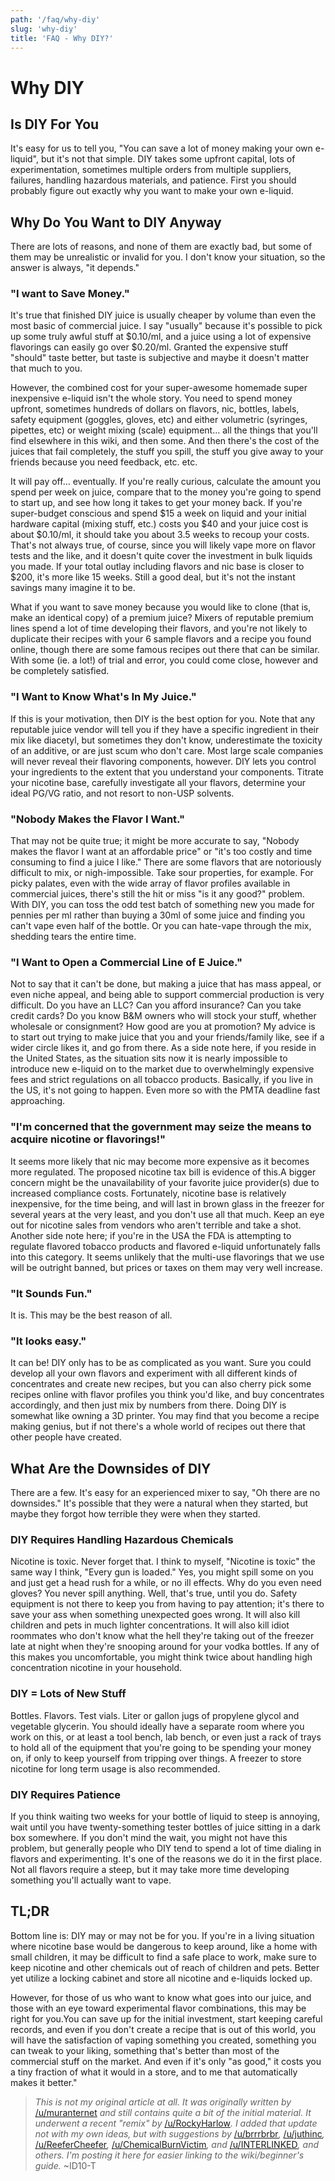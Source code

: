 ```yaml
---
path: '/faq/why-diy'
slug: 'why-diy'
title: 'FAQ - Why DIY?'
---
```


# Why DIY

## Is DIY For You

It's easy for us to tell you, "You can save a lot of money making your own e-liquid", but it's not that simple. DIY takes some upfront capital, lots of experimentation, sometimes multiple orders from multiple suppliers, failures, handling hazardous materials, and patience. First you should probably figure out exactly why you want to make your own e-liquid.

## Why Do You Want to DIY Anyway

There are lots of reasons, and none of them are exactly bad, but some of them may be unrealistic or invalid for you. I don't know your situation, so the answer is always, "it depends."

### "I want to Save Money."

It's true that finished DIY juice is usually cheaper by volume than even the most basic of commercial juice. I say "usually" because it's possible to pick up some truly awful stuff at $0.10/ml, and a juice using a lot of expensive flavorings can easily go over $0.20/ml. Granted the expensive stuff "should" taste better, but taste is subjective and maybe it doesn't matter that much to you.

However, the combined cost for your super-awesome homemade super inexpensive e-liquid isn't the whole story. You need to spend money upfront, sometimes hundreds of dollars on flavors, nic, bottles, labels, safety equipment (goggles, gloves, etc) and either volumetric (syringes, pipettes, etc) or weight mixing (scale) equipment&hellip; all the things that you'll find elsewhere in this wiki, and then some. And then there's the cost of the juices that fail completely, the stuff you spill, the stuff you give away to your friends because you need feedback, etc. etc.

It will pay off&hellip; eventually. If you're really curious, calculate the amount you spend per week on juice, compare that to the money you're going to spend to start up, and see how long it takes to get your money back. If you're super-budget conscious and spend $15 a week on liquid and your initial hardware capital (mixing stuff, etc.) costs you $40 and your juice cost is about $0.10/ml, it should take you about 3.5 weeks to recoup your costs. That's not always true, of course, since you will likely vape more on flavor tests and the like, and it doesn't quite cover the investment in bulk liquids you made. If your total outlay including flavors and nic base is closer to $200, it's more like 15 weeks. Still a good deal, but it's not the instant savings many imagine it to be.

What if you want to save money because you would like to clone (that is, make an identical copy) of a premium juice? Mixers of reputable premium lines spend a lot of time developing their flavors, and you're not likely to duplicate their recipes with your 6 sample flavors and a recipe you found online, though there are some famous recipes out there that can be similar. With some (ie. a lot!) of trial and error, you could come close, however and be completely satisfied.

### "I Want to Know What's In My Juice."

If this is your motivation, then DIY is the best option for you. Note that any reputable juice vendor will tell you if they have a specific ingredient in their mix like diacetyl, but sometimes they don't know, underestimate the toxicity of an additive, or are just scum who don't care. Most large scale companies will never reveal their flavoring components, however. DIY lets you control your ingredients to the extent that you understand your components. Titrate your nicotine base, carefully investigate all your flavors, determine your ideal PG/VG ratio, and not resort to non-USP solvents.

### "Nobody Makes the Flavor I Want."

That may not be quite true; it might be more accurate to say, "Nobody makes the flavor I want at an affordable price" or "it's too costly and time consuming to find a juice I like." There are some flavors that are notoriously difficult to mix, or nigh-impossible. Take sour properties, for example. For picky palates, even with the wide array of flavor profiles available in commercial juices, there's still the hit or miss "is it any good?" problem. With DIY, you can toss the odd test batch of something new you made for pennies per ml rather than buying a 30ml of some juice and finding you can't vape even half of the bottle. Or you can hate-vape through the mix, shedding tears the entire time.

### "I Want to Open a Commercial Line of E Juice."

Not to say that it can't be done, but making a juice that has mass appeal, or even niche appeal, and being able to support commercial production is very difficult. Do you have an LLC? Can you afford insurance? Can you take credit cards? Do you know B&amp;M owners who will stock your stuff, whether wholesale or consignment? How good are you at promotion? My advice is to start out trying to make juice that you and your friends/family like, see if a wider circle likes it, and go from there. As a side note here, if you reside in the United States, as the situation sits now it is nearly impossible to introduce new e-liquid on to the market due to overwhelmingly expensive fees and strict regulations on all tobacco products. Basically, if you live in the US, it's not going to happen. Even more so with the PMTA deadline fast approaching.

### "I'm concerned that the government may seize the means to acquire nicotine or flavorings!"

It seems more likely that nic may become more expensive as it becomes more regulated. The proposed nicotine tax bill is evidence of this.A bigger concern might be the unavailability of your favorite juice provider(s) due to increased compliance costs. Fortunately, nicotine base is relatively inexpensive, for the time being, and will last in brown glass in the freezer for several years at the very least, and you don't use all that much. Keep an eye out for nicotine sales from vendors who aren't terrible and take a shot. Another side note here; if you're in the USA the FDA is attempting to regulate flavored tobacco products and flavored e-liquid unfortunately falls into this category. It seems unlikely that the multi-use flavorings that we use will be outright banned, but prices or taxes on them may very well increase.

### "It Sounds Fun."

It is. This may be the best reason of all.

### "It looks easy."

It can be! DIY only has to be as complicated as you want. Sure you could develop all your own flavors and experiment with all different kinds of concentrates and create new recipes, but you can also cherry pick some recipes online with flavor profiles you think you'd like, and buy concentrates accordingly, and then just mix by numbers from there. Doing DIY is somewhat like owning a 3D printer. You may find that you become a recipe making genius, but if not there's a whole world of recipes out there that other people have created.

## What Are the Downsides of DIY

There are a few. It's easy for an experienced mixer to say, "Oh there are no downsides." It's possible that they were a natural when they started, but maybe they forgot how terrible they were when they started.

### DIY Requires Handling Hazardous Chemicals

Nicotine is toxic. Never forget that. I think to myself, "Nicotine is toxic" the same way I think, "Every gun is loaded." Yes, you might spill some on you and just get a head rush for a while, or no ill effects. Why do you even need gloves? You never spill anything. Well, that's true, until you do. Safety equipment is not there to keep you from having to pay attention; it's there to save your ass when something unexpected goes wrong. It will also kill children and pets in much lighter concentrations. It will also kill idiot roommates who don't know what the hell they're taking out of the freezer late at night when they're snooping around for your vodka bottles. If any of this makes you uncomfortable, you might think twice about handling high concentration nicotine in your household.

### DIY = Lots of New Stuff

Bottles. Flavors. Test vials. Liter or gallon jugs of propylene glycol and vegetable glycerin. You should ideally have a separate room where you work on this, or at least a tool bench, lab bench, or even just a rack of trays to hold all of the equipment that you're going to be spending your money on, if only to keep yourself from tripping over things. A freezer to store nicotine for long term usage is also recommended.

### DIY Requires Patience

If you think waiting two weeks for your bottle of liquid to steep is annoying, wait until you have twenty-something tester bottles of juice sitting in a dark box somewhere. If you don't mind the wait, you might not have this problem, but generally people who DIY tend to spend a lot of time dialing in flavors and experimenting. It's one of the reasons we do it in the first place. Not all flavors require a steep, but it may take more time developing something you'll actually want to vape.

## TL;DR

Bottom line is: DIY may or may not be for you. If you're in a living situation where nicotine base would be dangerous to keep around, like a home with small children, it may be difficult to find a safe place to work, make sure to keep nicotine and other chemicals out of reach of children and pets. Better yet utilize a locking cabinet and store all nicotine and e-liquids locked up.

However, for those of us who want to know what goes into our juice, and those with an eye toward experimental flavor combinations, this may be right for you.You can save up for the initial investment, start keeping careful records, and even if you don't create a recipe that is out of this world, you will have the satisfaction of vaping something you created, something you can tweak to your liking, something that's better than most of the commercial stuff on the market. And even if it's only "as good," it costs you a tiny fraction of what it would in a store, and to me that automatically makes it better."

> _This is not my original article at all. It was originally written by_ [/u/muranternet](https://www.reddit.com/u/muranternet/) _and still contains quite a bit of the initial material. It underwent a recent "remix" by_ [/u/RockyHarlow](https://www.reddit.com/u/RockyHarlow/)_. I added that update not with my own ideas, but with suggestions by_ [/u/brrrbrbr](https://www.reddit.com/u/brrrbrbr/)_,_ [/u/juthinc](https://www.reddit.com/u/juthinc/)_,_ [/u/ReeferCheefer](https://www.reddit.com/u/ReeferCheefer/)_,_ [/u/ChemicalBurnVictim](https://www.reddit.com/u/ChemicalBurnVictim/)_, and_ [/u/INTERLINKED](https://www.reddit.com/u/INTERLINKED/)_, and others. I'm posting it here for easier linking to the wiki/beginner's guide._
> ~ID10-T
